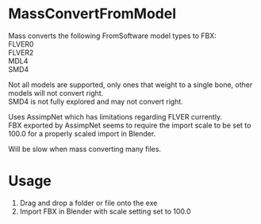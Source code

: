 # MassConvertFromModel
Mass converts the following FromSoftware model types to FBX:  
FLVER0  
FLVER2  
MDL4  
SMD4  

Not all models are supported, only ones that weight to a single bone, other models will not convert right.  
SMD4 is not fully explored and may not convert right.  

Uses AssimpNet which has limitations regarding FLVER currently.  
FBX exported by AssimpNet seems to require the import scale to be set to 100.0 for a properly scaled import in Blender.  

Will be slow when mass converting many files.  

# Usage
1. Drag and drop a folder or file onto the exe  
2. Import FBX in Blender with scale setting set to 100.0